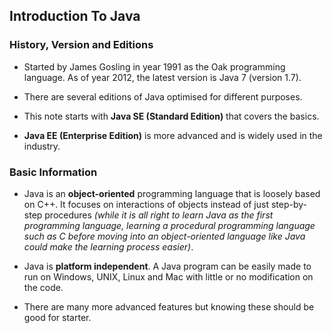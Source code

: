 ## Introduction To Java

### History, Version and Editions

- Started by James Gosling in year 1991 as the Oak programming language. As of year 2012, the latest version is Java 7 (version 1.7).

- There are several editions of Java optimised for different purposes.

- This note starts with **Java SE (Standard Edition)** that covers the basics.

- **Java EE (Enterprise Edition)** is more advanced and is widely used in the industry.

### Basic Information

- Java is an **object-oriented** programming language that is loosely based on C++. It focuses on interactions of objects instead of just step-by-step procedures *(while it is all right to learn Java as the first programming language, learning a procedural programming language such as C before moving into an object-oriented language like Java could make the learning process easier)*.

- Java is **platform independent**. A Java program can be easily made to run on Windows, UNIX, Linux and Mac with little or no modification on the code.

- There are many more advanced features but knowing these should be good for starter.
